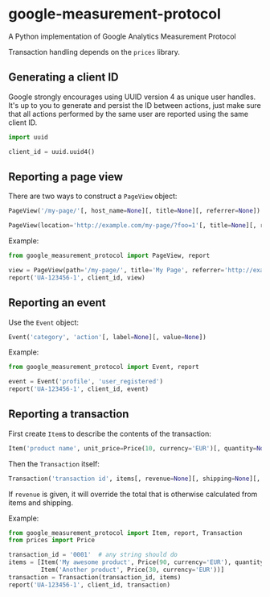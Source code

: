google-measurement-protocol
===========================

A Python implementation of Google Analytics Measurement Protocol

Transaction handling depends on the `prices` library.


Generating a client ID
----------------------

Google strongly encourages using UUID version 4 as unique user handles.
It's up to you to generate and persist the ID between actions, just make
sure that all actions performed by the same user are reported using the
same client ID.

```python
import uuid

client_id = uuid.uuid4()
```


Reporting a page view
---------------------

There are two ways to construct a `PageView` object:
```python
PageView('/my-page/'[, host_name=None][, title=None][, referrer=None])
```
```python
PageView(location='http://example.com/my-page/?foo=1'[, title=None][, referrer=None])
```

Example:
```python
from google_measurement_protocol import PageView, report

view = PageView(path='/my-page/', title='My Page', referrer='http://example.com/')
report('UA-123456-1', client_id, view)
```


Reporting an event
------------------

Use the `Event` object:
```python
Event('category', 'action'[, label=None][, value=None])
```

Example:
```python
from google_measurement_protocol import Event, report

event = Event('profile', 'user_registered')
report('UA-123456-1', client_id, event)
```


Reporting a transaction
-----------------------

First create `Item`s to describe the contents of the transaction:
```python
Item('product name', unit_price=Price(10, currency='EUR')[, quantity=None][, item_id=None])
```

Then the `Transaction` itself:
```python
Transaction('transaction id', items[, revenue=None][, shipping=None][, affiliation=None])
```
If `revenue` is given, it will override the total that is otherwise calculated from items and shipping.

Example:
```python
from google_measurement_protocol import Item, report, Transaction
from prices import Price

transaction_id = '0001'  # any string should do
items = [Item('My awesome product', Price(90, currency='EUR'), quantity=2),
         Item('Another product', Price(30, currency='EUR'))]
transaction = Transaction(transaction_id, items)
report('UA-123456-1', client_id, transaction)
```
